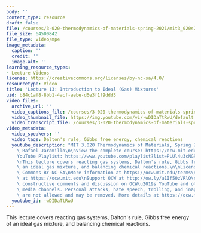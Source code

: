 ```yaml
---
body: ''
content_type: resource
draft: false
file: /courses/3-020-thermodynamics-of-materials-spring-2021/mit3_020s21_lecture_13_1080p_360p_16_9.mp4
file_size: 64500842
file_type: video/mp4
image_metadata:
  caption: ''
  credit: ''
  image-alt: ''
learning_resource_types:
- Lecture Videos
license: https://creativecommons.org/licenses/by-nc-sa/4.0/
resourcetype: Video
title: 'Lecture 13: Introduction to Ideal (Gas) Mixtures'
uid: b84c1af8-8bb1-4acf-aebe-d6e3f1f9ddd3
video_files:
  archive_url: ''
  video_captions_file: /courses/3-020-thermodynamics-of-materials-spring-2021/1YZK03VPS2cGrOskI12KgeJ-1mPbJ6d6s_transcript.webvtt
  video_thumbnail_file: https://img.youtube.com/vi/-wDIDaTtRwU/default.jpg
  video_transcript_file: /courses/3-020-thermodynamics-of-materials-spring-2021/1YZK03VPS2cGrOskI12KgeJ-1mPbJ6d6s_transcript.pdf
video_metadata:
  video_speakers: ''
  video_tags: Dalton's rule, Gibbs free energy, chemical reactions
  youtube_description: "MIT 3.020 Thermodynamics of Materials, Spring 2021\nInstructor:\
    \ Rafael Jaramillo\n\nView the complete course: https://ocw.mit.edu/courses/3-020-thermodynamics-of-materials-spring-2021/\n\
    YouTube Playlist: https://www.youtube.com/playlist?list=PLUl4u3cNGP61g-yRbJz4ghFPJLiok1HxX\n\
    \nThis lecture covers reacting gas systems, Dalton's rule, Gibbs free energy of\
    \ an ideal gas mixture, and balancing chemical reactions.\n\nLicense: Creative\
    \ Commons BY-NC-SA\nMore information at https://ocw.mit.edu/terms\nMore courses\
    \ at https://ocw.mit.edu\nSupport OCW at http://ow.ly/a1If50zVRlQ\n\nWe encourage\
    \ constructive comments and discussion on OCW\u2019s YouTube and other social\
    \ media channels. Personal attacks, hate speech, trolling, and inappropriate comments\
    \ are not allowed and may be removed. More details at https://ocw.mit.edu/comments."
  youtube_id: -wDIDaTtRwU
---
```

This lecture covers reacting gas systems, Dalton's rule, Gibbs free energy of an ideal gas mixture, and balancing chemical reactions.
